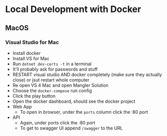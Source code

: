 ﻿# Local Development with Docker

## MacOS

### Visual Studio for Mac

* Install docker
* Install VS for Mac
* Run `dotnet dev-certs -t` in a terminal
* It'll probably ask for passwords and stuff
* RESTART visual studio AND docker completely (make sure they actually close) or jsut restart whole computer
* Re open VS 4 Mac and open Mangler Solution
* Choose the `docker-compose` run config
* Click the play button
* Open the docker dashboard, should see the docker project
* Web App
   * To open in browser, under the `ports` column click the :80 port
* API
   * Again, under ports click the :80 port
   * To get to swagger UI append `/swagger` to the URL
